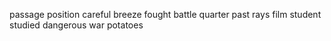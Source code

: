 passage position careful breeze fought battle quarter past rays film student studied dangerous war potatoes